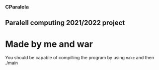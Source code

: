### CParalela
## Paralell computing 2021/2022 project 
# Made by me and war
You should be capable of compilling the program by using `make` and then ./main
